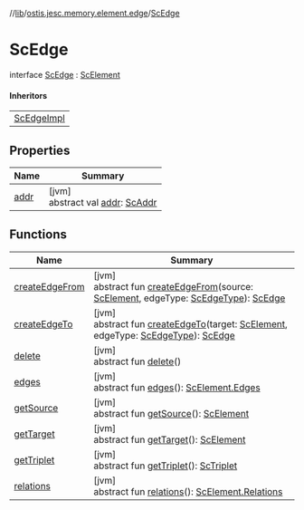 //[lib](../../../index.md)/[ostis.jesc.memory.element.edge](../index.md)/[ScEdge](index.md)

# ScEdge

interface [ScEdge](index.md) : [ScElement](../../ostis.jesc.memory.element/-sc-element/index.md)

#### Inheritors

| |
|---|
| [ScEdgeImpl](../-sc-edge-impl/index.md) |

## Properties

| Name | Summary |
|---|---|
| [addr](../../ostis.jesc.memory.element/-sc-element/addr.md) | [jvm]<br>abstract val [addr](../../ostis.jesc.memory.element/-sc-element/addr.md): [ScAddr](../../ostis.jesc.client.model.addr/-sc-addr/index.md) |

## Functions

| Name | Summary |
|---|---|
| [createEdgeFrom](../../ostis.jesc.memory.element/-sc-element/create-edge-from.md) | [jvm]<br>abstract fun [createEdgeFrom](../../ostis.jesc.memory.element/-sc-element/create-edge-from.md)(source: [ScElement](../../ostis.jesc.memory.element/-sc-element/index.md), edgeType: [ScEdgeType](../-sc-edge-type/index.md)): [ScEdge](index.md) |
| [createEdgeTo](../../ostis.jesc.memory.element/-sc-element/create-edge-to.md) | [jvm]<br>abstract fun [createEdgeTo](../../ostis.jesc.memory.element/-sc-element/create-edge-to.md)(target: [ScElement](../../ostis.jesc.memory.element/-sc-element/index.md), edgeType: [ScEdgeType](../-sc-edge-type/index.md)): [ScEdge](index.md) |
| [delete](../../ostis.jesc.memory.element/-sc-element/delete.md) | [jvm]<br>abstract fun [delete](../../ostis.jesc.memory.element/-sc-element/delete.md)() |
| [edges](../../ostis.jesc.memory.element/-sc-element/edges.md) | [jvm]<br>abstract fun [edges](../../ostis.jesc.memory.element/-sc-element/edges.md)(): [ScElement.Edges](../../ostis.jesc.memory.element/-sc-element/-edges/index.md) |
| [getSource](get-source.md) | [jvm]<br>abstract fun [getSource](get-source.md)(): [ScElement](../../ostis.jesc.memory.element/-sc-element/index.md) |
| [getTarget](get-target.md) | [jvm]<br>abstract fun [getTarget](get-target.md)(): [ScElement](../../ostis.jesc.memory.element/-sc-element/index.md) |
| [getTriplet](get-triplet.md) | [jvm]<br>abstract fun [getTriplet](get-triplet.md)(): [ScTriplet](../../ostis.jesc.memory.common/-sc-triplet/index.md) |
| [relations](../../ostis.jesc.memory.element/-sc-element/relations.md) | [jvm]<br>abstract fun [relations](../../ostis.jesc.memory.element/-sc-element/relations.md)(): [ScElement.Relations](../../ostis.jesc.memory.element/-sc-element/-relations/index.md) |
